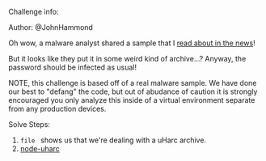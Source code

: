 Challenge info:

Author: @JohnHammond

Oh wow, a malware analyst shared a sample that I [read about in the news](https://www.huntress.com/blog/critical-vulnerabilities-ws_ftp-exploitation)!

But it looks like they put it in some weird kind of archive...? Anyway, the password should be infected as usual!

NOTE, this challenge is based off of a real malware sample. We have done our best to "defang" the code, 
but out of abudance of caution it is strongly encouraged you only analyze this inside of a virtual environment 
separate from any production devices. 


Solve Steps:

1. `file ` shows us that we're dealing with a uHarc archive.
2. [node-uharc](https://github.com/ghaschel/node-uharc)
